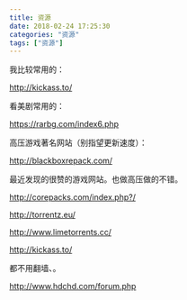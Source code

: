 ```yaml
---
title: 资源
date: 2018-02-24 17:25:30
categories: "资源"
tags: ["资源"]
---
```

我比较常用的：

http://kickass.to/

看美剧常用的：

https://rarbg.com/index6.php

高压游戏著名网站（别指望更新速度）：

http://blackboxrepack.com/

最近发现的很赞的游戏网站。也做高压做的不错。

http://corepacks.com/index.php?/

http://torrentz.eu/

http://www.limetorrents.cc/

http://kickass.to/

都不用翻墙、。

http://www.hdchd.com/forum.php